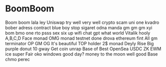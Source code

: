 # BoomBoom
Boom boom lala ley
Uniswap
try well very well
crypto scam
uni one kvadro bober
adress contract
blue boy
stop sigaret
odna manda
gm gm gm
xyi
bom bmo
one rto
psss
sex six up
wifi
chat gpt
what world
Vitalik
hooly
A,B,C,D
Face
monad
OMG
monad testnet
done
drova
ethereum
fint
All gm
terminator
OP GM OG
It's beautiful
TOP holder
2$
monad
Deyly
Rise
Big purple donut
10 gway
Get coin
unrap
Base of Best
OpenSea
USDC
ZK EWM
ice
super
Fair
oko
windows
good day?
money
to the moon
well
good
Base chmo
perec
